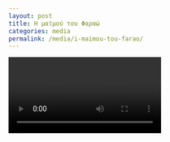 ```yaml
---
layout: post
title: Η μαϊμού του Φαραώ
categories: media
permalink: /media/i-maimou-tou-farao/
---
```


<video controls>
  <source src="https://www.dropbox.com/s/45njdo00bgdn9q6/maimou-tou-farao-1.mp4?raw=1" type="video/mp4">
Your browser does not support the video tag.
</video>